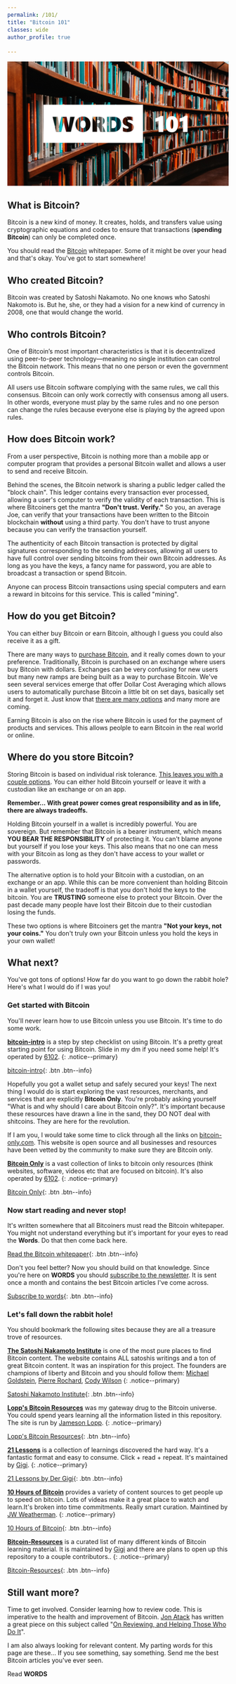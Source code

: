 ```yaml
---
permalink: /101/
title: "Bitcoin 101"
classes: wide
author_profile: true

---
```


![](/assets/images/101.png)

## What is Bitcoin?
Bitcoin is  a new kind of money. It creates, holds, and transfers value using cryptographic equations and codes to ensure that transactions (**spending Bitcoin**) can only be completed once.

You should read the [Bitcoin](https://bitcoinwords.github.io/bitcoin-a-peer-to-peer-electronic-cash-system) whitepaper. Some of it might be over your head and that's okay. You've got to start somewhere!

## Who created Bitcoin?
Bitcoin was created by Satoshi Nakamoto. No one knows who Satoshi Nakomoto is. But he, she, or they had a vision for a new kind of currency in 2008, one that would change the world.

## Who controls Bitcoin?
One of Bitcoin’s most important characteristics is that it is decentralized using peer-to-peer technology—meaning no single institution can control the Bitcoin network. This means that no one person or even the government controls Bitcoin. 

All users  use Bitcoin software complying with the same rules, we call this consensus. Bitcoin can only work correctly with consensus among all users. In other words, everyone must play by the same rules and no one person can change the rules because everyone else is playing by the agreed upon rules.

## How does Bitcoin work?
From a user perspective, Bitcoin is nothing more than a mobile app or computer program that provides a personal Bitcoin wallet and allows a user to send and receive Bitcoin.

Behind the scenes, the Bitcoin network is sharing a public ledger called the "block chain". This ledger contains every transaction ever processed, allowing a user's computer to verify the validity of each transaction. This is where Bitcoiners get the mantra **"Don't trust. Verify."** So you, an average Joe, can verify that your transactions have been written to the Bitcoin blockchain **without** using a third party. You don't have to trust anyone because you can verify the transaction yourself.

The authenticity of each Bitcoin transaction is protected by digital signatures corresponding to the sending addresses, allowing all users to have full control over sending bitcoins from their own Bitcoin addresses. As long as you have the keys, a fancy name for password, you are able to broadcast a transaction or spend Bitcoin.

Anyone can process Bitcoin transactions using special computers and earn a reward in bitcoins for this service. This is called "mining".

## How do you get Bitcoin?
You can either buy Bitcoin or earn Bitcoin, although I guess you could also receive it as a gift. 

There are many ways to [purchase Bitcoin](https://bitcoin-only.com/#get-bitcoin), and it really comes down to your preference. Traditionally, Bitcoin is purchased on an exchange where users buy Bitcoin with dollars. Exchanges can be very confusing for new users but many new ramps are being built as a way to purchase Bitcoin. We've seen several services emerge that offer Dollar Cost Averaging which allows users to automatically purchase Bitcoin a little bit on set days, basically set it and forget it. Just know that [there are many options](https://bitcoin-only.com/#get-bitcoin) and many more are coming.

Earning Bitcoin is also on the rise where Bitcoin is used for the payment of products and services. This allows peolple to earn Bitcoin in the real world or online.

## Where do you store Bitcoin?
Storing Bitcoin is based on individual risk tolerance. [This leaves you with a couple options](https://bitcoin-only.com/#wallets). You can either hold Bitcoin yourself or leave it with a custodian like an exchange or on an app. 

**Remember... With great power comes great responsibility and as in life, there are always tradeoffs.**

Holding Bitcoin yourself in a wallet is incredibly powerful. You are sovereign. But remember that Bitcoin is a bearer instrument, which means **YOU BEAR THE RESPONSIBILITY** of protecting it. You can't blame anyone but yourself if you lose your keys. This also means that no one can mess with your Bitcoin as long as they don't have access to your wallet or passwords.

The alternative option is to hold your Bitcoin with a custodian, on an exchange or an app. While this can be more convenient than holding Bitcoin in a wallet yourself, the tradeoff is that you don't hold the keys to the bitcoin. You are **TRUSTING** someone else to protect your Bitcoin. Over the past decade many people have lost their Bitcoin due to their custodian losing the funds.

These two options is where Bitcoiners get the mantra **"Not your keys, not your coins."** You don't truly own your Bitcoin unless you hold the keys in your own wallet!

## What next?
You've got tons of options! How far do you want to go down the rabbit hole? Here's what I would do if I was you!

### Get started with Bitcoin
You'll never learn how to use Bitcoin unless you use Bitcoin. It's time to do some work.

**[bitcoin-intro](https://bitcoin-intro.com/)** is a step by step checklist on using Bitcoin. It's a pretty great starting point for using Bitcoin. Slide in my dm if you need some help! It's operated by [6102](https://twitter.com/6102bitcoin).
{: .notice--primary}

[bitcoin-intro](https://bitcoin-intro.com/){: .btn .btn--info}

Hopefully you got a wallet setup and safely secured your keys! The next thing I would do is start exploring the vast resources, merchants, and services that are explicitly **Bitcoin Only**. You're probably asking yourself "What is and why should I care about Bitcoin only?". It's important because these resources have drawn a line in the sand, they DO NOT deal with shitcoins. They are here for the revolution. 

If I am you, I would take some time to click through all the links on [bitcoin-only.com](https://bitcoin-only.com/#start). This website is open source and all businesses and resources have been vetted by the community to make sure they are Bitcoin only.

**[Bitcoin Only](https://bitcoin-only.com/)** is a vast collection of links to bitcoin only resources (think websites, software, videos etc that are focused on bitcoin). It's also operated by [6102](https://twitter.com/6102bitcoin).
{: .notice--primary}

[Bitcoin Only](https://bitcoin-only.com/){: .btn .btn--info}


### Now start reading and never stop!
It's written somewhere that all Bitcoiners must read the Bitcoin whitepaper. You might not understand everything but it's important for your eyes to read the **Words**. Do that then come back here.

[<i class="fas fa-book"></i> Read the Bitcoin whitepaper](https://github.com/bitcoinwords/bitcoinwords.github.io/blob/master/assets/papers/bitcoin.pdf){: .btn .btn--info}

Don't you feel better? Now you should build on that knowledge. Since you're here on **WORDS** you should [subscribe to the newsletter](https://mailchi.mp/59e9fda5b387/words). It is sent once a month and contains the best Bitcoin articles I've come across.

[Subscribe to words](https://mailchi.mp/59e9fda5b387/words){: .btn .btn--info}

### **Let's fall down the rabbit hole!**

You should bookmark the following sites because they are all a treasure trove of resources.

**[The Satoshi Nakamoto Institute](https://nakamotoinstitute.org/)** is one of the most pure places to find Bitcoin content. The website contains ALL satoshis writings and a ton of great Bitcoin content. It was an inspiration for this project. The founders are champions of liberty and Bitcoin and you should follow them: [Michael Goldstein](https://twitter.com/bitstein), [Pierre Rochard](https://twitter.com/pierre_rochard), [Cody Wilson](https://twitter.com/Radomysisky)
{: .notice--primary}

[Satoshi Nakamoto Institute](https://nakamotoinstitute.org/){: .btn .btn--info}

**[Lopp's Bitcoin Resources](https://www.lopp.net/bitcoin-information.html)** was my gateway drug to the Bitcoin universe. You could spend years learning all the information listed in this repository. The site is run by [Jameson Lopp](https://twitter.com/lopp).
{: .notice--primary}

[Lopp's Bitcoin Resources](https://www.lopp.net/bitcoin-information.html){: .btn .btn--info}

**[21 Lessons](https://21lessons.com/)** is a collection of learnings discovered the hard way. It's a fantastic format and easy to consume. Click + read + repeat. It's maintained by [Gigi](https://twitter.com/dergigi).
{: .notice--primary}

[21 Lessons by Der Gigi](https://21lessons.com/){: .btn .btn--info}

**[10 Hours of Bitcoin](https://10hoursofbitcoin.com/)** provides a variety of content sources to get people up to speed on bitcoin. Lots of videas make it a great place to watch and learn.It's broken into time commitments. Really smart curation. Maintined by [JW Weatherman](https://twitter.com/JWWeatherman_).
{: .notice--primary}

[10 Hours of Bitcoin](https://10hoursofbitcoin.com/){: .btn .btn--info}

**[Bitcoin-Resources](https://bitcoin-resources.com/)** is a curated list of many different kinds of Bitcoin learning material. It is maintained by [Gigi](https://twitter.com/dergigi) and there are plans to open up this repository to a couple contributors..
{: .notice--primary}

[Bitcoin-Resources](https://bitcoin-resources.com/){: .btn .btn--info}

## Still want more?
Time to get involved. Consider learning how to review code. This is imperative to the health and improvement of Bitcoin. [Jon Atack](https://twitter.com/jonatack) has written a great piece on this subject called "[On Reviewing, and Helping Those Who Do It](https://jonatack.github.io/articles/on-reviewing-and-helping-those-who-do-it)". 

I am also always looking for relevant content. My parting words for this page are these... If you see something, say something. Send me the best Bitcoin articles you've ever seen.

Read **WORDS**
